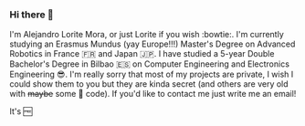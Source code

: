 ### Hi there 👋

I'm Alejandro Lorite Mora, or just Lorite if you wish :bowtie:. I'm currently studying an Erasmus Mundus (yay Europe!!!) Master's Degree on Advanced Robotics in France :fr: and Japan :jp:. I have studied a 5-year Double Bachelor's Degree in Bilbao :es: on Computer Engineering and Electronics Engineering :sunglasses:. I'm really sorry that most of my projects are private, I wish I could show them to you but they are kinda secret (and others are very old with ~~maybe~~ some :spaghetti: code).
If you'd like to contact me just write me an email!

It's :free:
